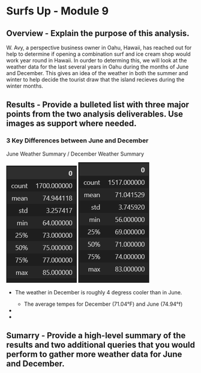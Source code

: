 # Surfs Up - Module 9

## Overview - Explain the purpose of this analysis.
W. Avy, a perspective business owner in Oahu, Hawaii, has reached out for help to determine if opening a combination surf and ice cream shop would work year round in Hawaii. In ourder to determing this, we will look at the weather data for the last several years in Oahu during the months of June and December. This gives an idea of the weather in both the summer and winter to help decide the tourist draw that the island recieves during the winter months. 

## Results - Provide a bulleted list with three major points from the two analysis deliverables. Use images as support where needed.
### 3 Key Differences between June and December

June Weather Summary / December Weather Summary

![alt text](Resources/June_weather_summary.png)   ![alt text](Resources/December_weather_summary.png)

- The weather in December is roughly 4 degress cooler than in June. 
    - The average tempes for December (71.04°F) and June (74.94°f) 

-

-

## Sumarry - Provide a high-level summary of the results and two additional queries that you would perform to gather more weather data for June and December.
